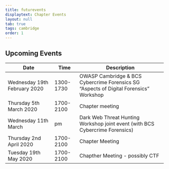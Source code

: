 ```yaml
---
title: futurevents
displaytext: Chapter Events
layout: null
tab: true
tags: cambridge
order: 1
---
```


## Upcoming Events
| Date | Time | Description |
| ---- | ---- | ----------- |
| Wednesday 19th February 2020 | 1300-1730 | OWASP Cambridge & BCS Cybercrime Forensics SG “Aspects of Digital Forensics” Workshop |
| Thursday 5th March 2020 | 1700-2100 | Chapter meeting |
| Wednesday 11th March | pm | Dark Web Threat Hunting Workshop joint event (with BCS Cybercrime Forensics) |
| Thursday 2nd April 2020 | 1700-2100 | Chapter Meeting |
| Tuesday 19th May 2020 | 1700-2100 | Chapther Meeting - possibly CTF |
